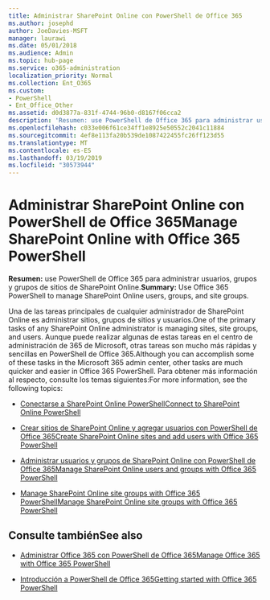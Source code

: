 ```yaml
---
title: Administrar SharePoint Online con PowerShell de Office 365
ms.author: josephd
author: JoeDavies-MSFT
manager: laurawi
ms.date: 05/01/2018
ms.audience: Admin
ms.topic: hub-page
ms.service: o365-administration
localization_priority: Normal
ms.collection: Ent_O365
ms.custom:
- PowerShell
- Ent_Office_Other
ms.assetid: d0d3877a-831f-4744-96b0-d8167f06cca2
description: 'Resumen: use PowerShell de Office 365 para administrar usuarios, grupos y grupos de sitios de SharePoint Online.'
ms.openlocfilehash: c033e006f61ce34ff1e8925e50552c2041c11884
ms.sourcegitcommit: 4ef8e113fa20b539de1087422455fc26ff123d55
ms.translationtype: MT
ms.contentlocale: es-ES
ms.lasthandoff: 03/19/2019
ms.locfileid: "30573944"
---
```

# <a name="manage-sharepoint-online-with-office-365-powershell"></a><span data-ttu-id="56d34-103">Administrar SharePoint Online con PowerShell de Office 365</span><span class="sxs-lookup"><span data-stu-id="56d34-103">Manage SharePoint Online with Office 365 PowerShell</span></span>

 <span data-ttu-id="56d34-104">**Resumen:** use PowerShell de Office 365 para administrar usuarios, grupos y grupos de sitios de SharePoint Online.</span><span class="sxs-lookup"><span data-stu-id="56d34-104">**Summary:** Use Office 365 PowerShell to manage SharePoint Online users, groups, and site groups.</span></span>
  
<span data-ttu-id="56d34-105">Una de las tareas principales de cualquier administrador de SharePoint Online es administrar sitios, grupos de sitios y usuarios.</span><span class="sxs-lookup"><span data-stu-id="56d34-105">One of the primary tasks of any SharePoint Online administrator is managing sites, site groups, and users.</span></span> <span data-ttu-id="56d34-106">Aunque puede realizar algunas de estas tareas en el centro de administración de 365 de Microsoft, otras tareas son mucho más rápidas y sencillas en PowerShell de Office 365.</span><span class="sxs-lookup"><span data-stu-id="56d34-106">Although you can accomplish some of these tasks in the Microsoft 365 admin center, other tasks are much quicker and easier in Office 365 PowerShell.</span></span> <span data-ttu-id="56d34-107">Para obtener más información al respecto, consulte los temas siguientes:</span><span class="sxs-lookup"><span data-stu-id="56d34-107">For more information, see the following topics:</span></span>

- [<span data-ttu-id="56d34-108">Conectarse a SharePoint Online PowerShell</span><span class="sxs-lookup"><span data-stu-id="56d34-108">Connect to SharePoint Online PowerShell</span></span>](https://docs.microsoft.com/en-us/powershell/sharepoint/sharepoint-online/connect-sharepoint-online?view=sharepoint-ps)
  
- [<span data-ttu-id="56d34-109">Crear sitios de SharePoint Online y agregar usuarios con PowerShell de Office 365</span><span class="sxs-lookup"><span data-stu-id="56d34-109">Create SharePoint Online sites and add users with Office 365 PowerShell</span></span>](create-sharepoint-sites-and-add-users-with-powershell.md)
    
- [<span data-ttu-id="56d34-110">Administrar usuarios y grupos de SharePoint Online con PowerShell de Office 365</span><span class="sxs-lookup"><span data-stu-id="56d34-110">Manage SharePoint Online users and groups with Office 365 PowerShell</span></span>](manage-sharepoint-users-and-groups-with-powershell.md)
    
- [<span data-ttu-id="56d34-111">Manage SharePoint Online site groups with Office 365 PowerShell</span><span class="sxs-lookup"><span data-stu-id="56d34-111">Manage SharePoint Online site groups with Office 365 PowerShell</span></span>](manage-sharepoint-site-groups-with-powershell.md)
    
## <a name="see-also"></a><span data-ttu-id="56d34-112">Consulte también</span><span class="sxs-lookup"><span data-stu-id="56d34-112">See also</span></span>

- [<span data-ttu-id="56d34-113">Administrar Office 365 con PowerShell de Office 365</span><span class="sxs-lookup"><span data-stu-id="56d34-113">Manage Office 365 with Office 365 PowerShell</span></span>](manage-office-365-with-office-365-powershell.md)

- [<span data-ttu-id="56d34-114">Introducción a PowerShell de Office 365</span><span class="sxs-lookup"><span data-stu-id="56d34-114">Getting started with Office 365 PowerShell</span></span>](getting-started-with-office-365-powershell.md)

